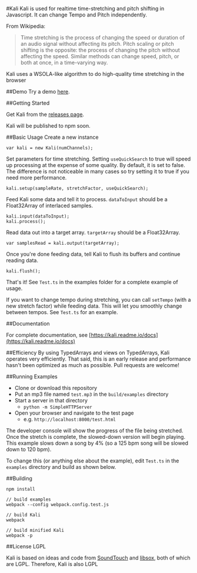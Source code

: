 #Kali
Kali is used for realtime time-stretching and pitch shifting in Javascript. It can change Tempo and Pitch independently.

From Wikipedia:
> Time stretching is the process of changing the speed or duration of an audio signal without affecting its pitch. Pitch scaling or pitch shifting is the opposite: the process of changing the pitch without affecting the speed. Similar methods can change speed, pitch, or both at once, in a time-varying way.

Kali uses a WSOLA-like algorithm to do high-quality time stretching in the browser

##Demo
Try a demo [here](http://infinity.github.io/Kali/demo.html).

##Getting Started

Get Kali from the [releases page](https://github.com/Infinity/Kali/releases).

Kali will be published to npm soon.

##Basic Usage
Create a new instance

    var kali = new Kali(numChannels);

Set parameters for time stretching. Setting `useQuickSearch` to true will speed up processing at the expense of some quality. By default, it is set to false. The difference is not noticeable in many cases so try setting it to true if you need more performance.

    kali.setup(sampleRate, stretchFactor, useQuickSearch);

Feed Kali some data and tell it to process. `dataToInput` should be a Float32Array of interlaced samples.

    kali.input(dataToInput);
    kali.process();

Read data out into a target array. `targetArray` should be a Float32Array.

    var samplesRead = kali.output(targetArray);

Once you're done feeding data, tell Kali to flush its buffers and continue reading data.

    kali.flush();

That's it! See `Test.ts` in the examples folder for a complete example of usage.

If you want to change tempo during stretching, you can call `setTempo` (with a new stretch factor) while feeding data. This will let you smoothly change between tempos. See `Test.ts` for an example.

##Documentation

For complete documentation, see [https://kali.readme.io/docs](https://kali.readme.io/docs)

##Efficiency
By using TypedArrays and views on TypedArrays, Kali operates very efficiently. That said, this is an early release and performance hasn't been optimized as much as possible. Pull requests are welcome!

##Running Examples

 - Clone or download this repository
 - Put an mp3 file named `test.mp3` in the `build/examples` directory
 - Start a server in that directory
    - `python -m SimpleHTTPServer`
 - Open your browser and navigate to the test page
    - e.g. `http://localhost:8000/test.html`

The developer console will show the progress of the file being stretched. Once the stretch is complete, the slowed-down version will begin playing. This example slows down a song by 4% (so a 125 bpm song will be slowed down to 120 bpm).

To change this (or anything else about the example), edit `Test.ts` in the `examples` directory and build as shown below.

##Building

    npm install

    // build examples
    webpack --config webpack.config.test.js

    // build Kali
    webpack

    // build minified Kali
    webpack -p

##License
LGPL

Kali is based on ideas and code from [SoundTouch](http://www.surina.net/soundtouch/) and [libsox](http://sox.sourceforge.net/), both of which are LGPL. Therefore, Kali is also LGPL